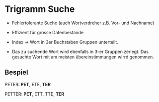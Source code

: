 # Trigramm Suche

- Fehlertolerante Suche (auch Wortverdreher z.B. Vor- und Nachname)
- Effizient für grosse Datenbestände


- Index -> Wort in 3er Buchstaben Gruppen unterteilt.
- Das zu suchende Wort wird ebenfalls in 3-er Gruppen zerlegt.
Das gesuchte Wort mit am meisten übereinstimmungen wirrd genommen.

## Bespiel

PETER: **PET**, ETE, **TER**

PETTER: **PET**, ETT, TTE, **TER**